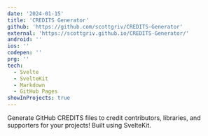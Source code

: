 ```yaml
---
date: '2024-01-15'
title: 'CREDITS Generator'
github: 'https://github.com/scottgriv/CREDITS-Generator'
external: 'https://scottgriv.github.io/CREDITS-Generator/'
android: ''
ios: ''
codepen: ''
prg: ''
tech:
  - Svelte
  - SvelteKit
  - Markdown
  - GitHub Pages
showInProjects: true
---
```


Generate GitHub CREDITS files to credit contributors, libraries, and supporters for your projects! Built using SvelteKit.
